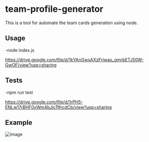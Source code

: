 # team-profile-generator

This is a tool for automate the team cards generation using node.

## Usage

-node index.js

https://drive.google.com/file/d/1kYAnGwsAXzFrjwao_gmrbETJ50W-GwOF/view?usp=sharing

## Tests

-npm run test

https://drive.google.com/file/d/1rPH5-ENLw17rBHF0yWm4bJjcTtfrcdCb/view?usp=sharing

## Example

![image](https://user-images.githubusercontent.com/12967754/145104057-e237ac6f-06c0-4238-993e-be9768b38752.png)


